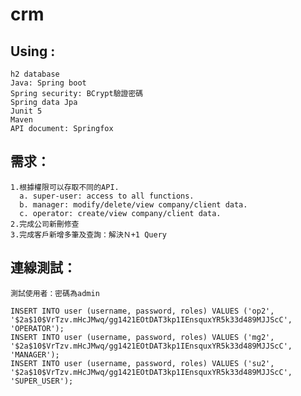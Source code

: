 # crm

Using :  
---
    h2 database
    Java: Spring boot
    Spring security: BCrypt驗證密碼
    Spring data Jpa
    Junit 5
    Maven
    API document: Springfox 
需求：
---  
    1.根據權限可以存取不同的API. 
      a. super-user: access to all functions.
      b. manager: modify/delete/view company/client data.
      c. operator: create/view company/client data.    
    2.完成公司新刪修查 
    3.完成客戶新增多筆及查詢：解決Ｎ+1 Query
  
連線測試：
---
    測試使用者：密碼為admin

    INSERT INTO user (username, password, roles) VALUES ('op2', '$2a$10$VrTzv.mHcJMwq/gg1421EOtDAT3kp1IEnsquxYR5k33d489MJJScC', 'OPERATOR'); 
    INSERT INTO user (username, password, roles) VALUES ('mg2', '$2a$10$VrTzv.mHcJMwq/gg1421EOtDAT3kp1IEnsquxYR5k33d489MJJScC', 'MANAGER'); 
    INSERT INTO user (username, password, roles) VALUES ('su2', '$2a$10$VrTzv.mHcJMwq/gg1421EOtDAT3kp1IEnsquxYR5k33d489MJJScC', 'SUPER_USER'); 

